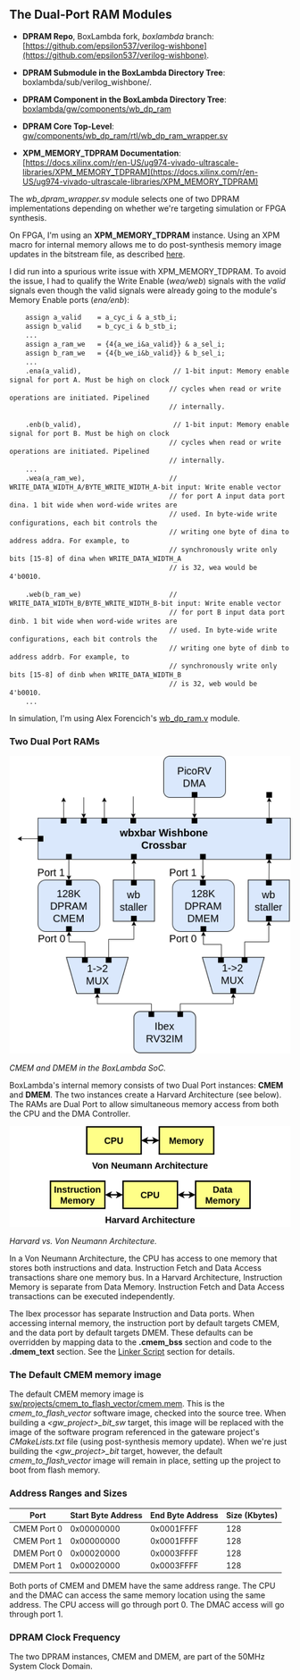 ## The Dual-Port RAM Modules

- **DPRAM Repo**, BoxLambda fork, *boxlambda* branch:
    [https://github.com/epsilon537/verilog-wishbone](https://github.com/epsilon537/verilog-wishbone).

- **DPRAM Submodule in the BoxLambda Directory Tree**:
    boxlambda/sub/verilog_wishbone/.

- **DPRAM Component in the BoxLambda Directory Tree**:
    [boxlambda/gw/components/wb_dp_ram](https://github.com/epsilon537/boxlambda/tree/master/gw/components/wb_dp_ram)

- **DPRAM Core Top-Level**:
    [gw/components/wb_dp_ram/rtl/wb_dp_ram_wrapper.sv](https://github.com/epsilon537/boxlambda/blob/master/gw/components/wb_dp_ram/rtl/wb_dp_ram_wrapper.sv)

- **XPM_MEMORY_TDPRAM Documentation**:
    [https://docs.xilinx.com/r/en-US/ug974-vivado-ultrascale-libraries/XPM_MEMORY_TDPRAM](https://docs.xilinx.com/r/en-US/ug974-vivado-ultrascale-libraries/XPM_MEMORY_TDPRAM)

The *wb_dpram_wrapper.sv* module selects one of two DPRAM implementations depending on whether we're targeting simulation or FPGA synthesis.

On FPGA, I'm using an **XPM_MEMORY_TDPRAM** instance. Using an XPM macro for internal memory allows me to do post-synthesis memory image updates in the bitstream file, as described [here](build_sys_building_gw.md#updatemem-and-xpm-memories).

I did run into a spurious write issue with XPM_MEMORY_TDPRAM. To avoid the issue, I had to qualify the Write Enable (*wea/web*) signals with the *valid* signals even though the valid signals were already going to the module's Memory Enable ports (*ena/enb*):

```
    assign a_valid    = a_cyc_i & a_stb_i;
    assign b_valid    = b_cyc_i & b_stb_i;
    ...
    assign a_ram_we   = {4{a_we_i&a_valid}} & a_sel_i;
    assign b_ram_we   = {4{b_we_i&b_valid}} & b_sel_i;
    ...
    .ena(a_valid),                       // 1-bit input: Memory enable signal for port A. Must be high on clock
                                        // cycles when read or write operations are initiated. Pipelined
                                        // internally.

    .enb(b_valid),                       // 1-bit input: Memory enable signal for port B. Must be high on clock
                                        // cycles when read or write operations are initiated. Pipelined
                                        // internally.
    ...
    .wea(a_ram_we),                     // WRITE_DATA_WIDTH_A/BYTE_WRITE_WIDTH_A-bit input: Write enable vector
                                        // for port A input data port dina. 1 bit wide when word-wide writes are
                                        // used. In byte-wide write configurations, each bit controls the
                                        // writing one byte of dina to address addra. For example, to
                                        // synchronously write only bits [15-8] of dina when WRITE_DATA_WIDTH_A
                                        // is 32, wea would be 4'b0010.

    .web(b_ram_we)                      // WRITE_DATA_WIDTH_B/BYTE_WRITE_WIDTH_B-bit input: Write enable vector
                                        // for port B input data port dinb. 1 bit wide when word-wide writes are
                                        // used. In byte-wide write configurations, each bit controls the
                                        // writing one byte of dinb to address addrb. For example, to
                                        // synchronously write only bits [15-8] of dinb when WRITE_DATA_WIDTH_B
                                        // is 32, web would be 4'b0010.
    ...
```

In simulation, I'm using Alex Forencich's [wb_dp_ram.v](https://github.com/epsilon537/verilog-wishbone/blob/boxlambda/rtl/wb_dp_ram.v) module.

### Two Dual Port RAMs

![CMEM and DMEM in the BoxLambda SoC](assets/cmem_and_dmem.png)

*CMEM and DMEM in the BoxLambda SoC.*

BoxLambda's internal memory consists of two Dual Port instances: **CMEM** and **DMEM**. The two instances create a Harvard Architecture (see below). The RAMs are Dual Port to allow simultaneous memory access from both the CPU and the DMA Controller.

![Harvard vs. Von Neumann Architecture.](assets/HarvardvsVonNeumann.png)

*Harvard vs. Von Neumann Architecture.*

In a Von Neumann Architecture, the CPU has access to one memory that stores both instructions and data. Instruction Fetch and Data Access transactions share one memory bus. In a Harvard Architecture, Instruction Memory is separate from Data Memory. Instruction Fetch and Data Access transactions can be executed independently.

The Ibex processor has separate Instruction and Data ports. When accessing internal memory, the instruction port by default targets CMEM, and the data port by default targets DMEM. These defaults can be overridden by mapping data to the **.cmem_bss** section and code to the **.dmem_text** section. See the [Linker Script](sw_comp_picolibc.md#the-linker-script) section for details.

### The Default CMEM memory image

The default CMEM memory image is [sw/projects/cmem_to_flash_vector/cmem.mem](https://github.com/epsilon537/boxlambda/tree/master/sw/projects/cmem_to_flash_vector). This is the *cmem_to_flash_vector* software image, checked into the source tree. When building a *<gw_project\>_bit_sw* target, this image will be replaced with the image of the software program referenced in the gateware project's *CMakeLists.txt* file (using post-synthesis memory update). When we're just building the *<gw_project\>_bit* target, however, the default *cmem_to_flash_vector* image will remain in place, setting up the project to boot from flash memory.

### Address Ranges and Sizes

| Port | Start Byte Address | End Byte Address | Size (Kbytes) |
|------|--------------------|------------------|---------------|
| CMEM Port 0 | 0x00000000 | 0x0001FFFF | 128 |
| CMEM Port 1 | 0x00000000 | 0x0001FFFF | 128 |
| DMEM Port 0 | 0x00020000 | 0x0003FFFF | 128 |
| DMEM Port 1 | 0x00020000 | 0x0003FFFF | 128 |

Both ports of CMEM and DMEM have the same address range. The CPU and the DMAC can access the same memory location using the same address. The CPU access will go through port 0. The DMAC access will go through port 1.

### DPRAM Clock Frequency

The two DPRAM instances, CMEM and DMEM, are part of the 50MHz System Clock Domain.
